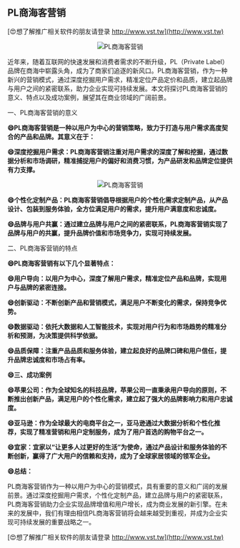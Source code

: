 ## **PL商海客营销**

[😍想了解推广相关软件的朋友请登录 http://www.vst.tw](http://www.vst.tw)

 <center><img src="https://vst.tw/MP4/tuiguang/png/7.png" alt="PL商海客营销"></center>

近年来，随着互联网的快速发展和消费者需求的不断升级，PL（Private Label）品牌在商海中崭露头角，成为了商家们追逐的新风口。PL商海客营销，作为一种新兴的营销模式，通过深度挖掘用户需求，精准定位产品定价和品质，建立起品牌与用户之间的紧密联系，助力企业实现可持续发展。本文将探讨PL商海客营销的意义、特点以及成功案例，展望其在商业领域的广阔前景。

一、PL商海客营销的意义

**😄PL商海客营销是一种以用户为中心的营销策略，致力于打造与用户需求高度契合的产品和品牌。其意义在于：**

**😄深度挖掘用户需求：PL商海客营销注重对用户需求的深度了解和挖掘，通过数据分析和市场调研，精准捕捉用户的偏好和消费习惯，为产品研发和品牌定位提供有力支撑。**

 <center><img src="https://vst.tw/MP4/tuiguang/png/7.png" alt="PL商海客营销"></center>

**😄个性化定制产品：PL商海客营销倡导根据用户的个性化需求定制产品，从产品设计、包装到服务体验，全方位满足用户的需求，提升用户满意度和忠诚度。**

**😄品牌与用户共赢：通过建立品牌与用户之间的紧密联系，PL商海客营销实现了品牌与用户的共赢，提升品牌价值和市场竞争力，实现可持续发展。**

二、PL商海客营销的特点

**😄PL商海客营销有以下几个显著特点：**

**😄用户导向：以用户为中心，深度了解用户需求，精准定位产品和品牌，实现用户与品牌的紧密连接。**

**😄创新驱动：不断创新产品和营销模式，满足用户不断变化的需求，保持竞争优势。**

**😄数据驱动：依托大数据和人工智能技术，实现对用户行为和市场趋势的精准分析和预测，为决策提供科学依据。**

**😄品质保障：注重产品品质和服务体验，建立起良好的品牌口碑和用户信任，提升品牌忠诚度和市场占有率。**

**😄三、成功案例**

**😄苹果公司：作为全球知名的科技品牌，苹果公司一直秉承用户导向的原则，不断推出创新产品，满足用户的个性化需求，建立起了强大的品牌影响力和用户忠诚度。**

**😄亚马逊：作为全球最大的电商平台之一，亚马逊通过大数据分析和个性化推荐，实现了精准营销和用户定制服务，成为了用户首选的购物平台之一。**

**😄宜家：宜家以“让更多人过更好的生活”为使命，通过产品设计和服务体验的不断创新，赢得了广大用户的信赖和支持，成为了全球家居领域的领军企业。**

**😄总结：**

PL商海客营销作为一种以用户为中心的营销模式，具有重要的意义和广阔的发展前景。通过深度挖掘用户需求，个性化定制产品，建立品牌与用户的紧密联系，PL商海客营销助力企业实现品牌增值和用户增长，成为商业发展的新引擎。在未来的发展中，我们有理由相信PL商海客营销将会越来越受到重视，并成为企业实现可持续发展的重要战略之一。

[😍想了解推广相关软件的朋友请登录 http://www.vst.tw](http://www.vst.tw)



